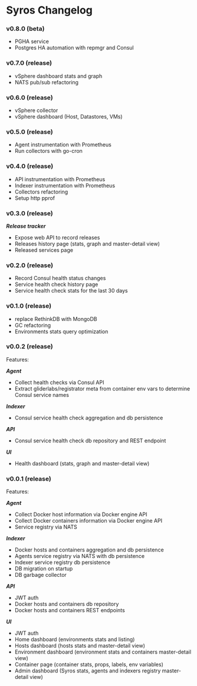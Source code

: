 # Syros Changelog

### v0.8.0 (beta)

* PGHA service
* Postgres HA automation with repmgr and Consul

### v0.7.0 (release)

* vSphere dashboard stats and graph
* NATS pub/sub refactoring

### v0.6.0 (release)

* vSphere collector
* vSphere dashboard (Host, Datastores, VMs)

### v0.5.0 (release)

* Agent instrumentation with Prometheus
* Run collectors with go-cron

### v0.4.0 (release)

* API instrumentation with Prometheus
* Indexer instrumentation with Prometheus
* Collectors refactoring
* Setup http pprof

### v0.3.0 (release)

***Release tracker***

* Expose web API to record releases
* Releases history page (stats, graph and master-detail view)
* Released services page

### v0.2.0 (release)

* Record Consul health status changes
* Service health check history page 
* Service health check stats for the last 30 days

### v0.1.0 (release)

* replace RethinkDB with MongoDB
* GC refactoring
* Environments stats query optimization

### v0.0.2 (release)

Features:

***Agent***

* Collect health checks via Consul API
* Extract gliderlabs/registrator meta from container env vars to determine Consul service names

***Indexer***

* Consul service health check aggregation and db persistence 

***API***

* Consul service health check db repository and REST endpoint

***UI***

* Health dashboard (stats, graph and master-detail view)

### v0.0.1 (release)

Features:

***Agent***

* Collect Docker host information via Docker engine API
* Collect Docker containers information via Docker engine API
* Service registry via NATS 

***Indexer***

* Docker hosts and containers aggregation and db persistence 
* Agents service registry via NATS with db persistence 
* Indexer service registry db persistence
* DB migration on startup 
* DB garbage collector

***API***

* JWT auth
* Docker hosts and containers db repository 
* Docker hosts and containers REST endpoints

***UI***

* JWT auth
* Home dashboard (environments stats and listing)
* Hosts dashboard (hosts stats and master-detail view)
* Environment dashboard (environment stats and containers master-detail view)
* Container page (container stats, props, labels, env variables)
* Admin dashboard (Syros stats, agents and indexers registry master-detail view)